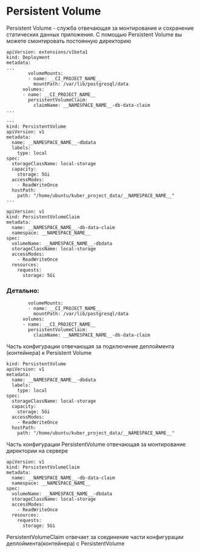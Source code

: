 # Persistent Volume


Persistent Volume - служба отвечающая за монтирование и сохранение статических данных приложения. С помощью Persistent Volume вы можете смонтировать постоянную директорию
```
apiVersion: extensions/v1beta1
kind: Deployment
metadata:
...
        volumeMounts:
        - name: __CI_PROJECT_NAME__
          mountPath: /var/lib/postgresql/data
      volumes:
      - name: __CI_PROJECT_NAME__
        persistentVolumeClaim:
          claimName: __NAMESPACE_NAME__-db-data-claim
...

---
kind: PersistentVolume
apiVersion: v1
metadata:
  name: __NAMESPACE_NAME__-dbdata
  labels:
    type: local
spec:
  storageClassName: local-storage
  capacity:
    storage: 5Gi
  accessModes:
    - ReadWriteOnce
  hostPath:
    path: "/home/ubuntu/kuber_project_data/__NAMESPACE_NAME__"
---

apiVersion: v1
kind: PersistentVolumeClaim
metadata:
  name: __NAMESPACE_NAME__-db-data-claim
  namespace: __NAMESPACE_NAME__
spec:
  volumeName: __NAMESPACE_NAME__-dbdata
  storageClassName: local-storage
  accessModes:
    - ReadWriteOnce
  resources:
    requests:
      storage: 5Gi
```

### Детально:

```
        volumeMounts:
        - name: __CI_PROJECT_NAME__
          mountPath: /var/lib/postgresql/data
      volumes:
      - name: __CI_PROJECT_NAME__
        persistentVolumeClaim:
          claimName: __NAMESPACE_NAME__-db-data-claim
```
Часть конфигурации отвечающая за подключение деплоймента (контейнера) к Persistent Volume

```
kind: PersistentVolume
apiVersion: v1
metadata:
  name: __NAMESPACE_NAME__-dbdata
  labels:
    type: local
spec:
  storageClassName: local-storage
  capacity:
    storage: 5Gi
  accessModes:
    - ReadWriteOnce
  hostPath:
    path: "/home/ubuntu/kuber_project_data/__NAMESPACE_NAME__"
```
Часть конфигурации PersistentVolume отвечающая за монтирование директории на сервере

```
apiVersion: v1
kind: PersistentVolumeClaim
metadata:
  name: __NAMESPACE_NAME__-db-data-claim
  namespace: __NAMESPACE_NAME__
spec:
  volumeName: __NAMESPACE_NAME__-dbdata
  storageClassName: local-storage
  accessModes:
    - ReadWriteOnce
  resources:
    requests:
      storage: 5Gi
```
PersistentVolumeClaim отвечает за соединение части конфигурации деплоймента(контейнера) с PersistentVolume
